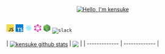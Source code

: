 <p align="center"><a href="https://one-is.jp"><img width="80%" alt="Hello, I'm kensuke" src="https://images.microcms-assets.io/assets/b24c2fef659a452faaa91dbc5c181024/8a4af271dd9143dba97ee23806a3789b/header.png?auto=format,compress&h=300" /></a></p>

<br />
<code><img height="20" alt="javascript" src="https://raw.githubusercontent.com/github/explore/80688e429a7d4ef2fca1e82350fe8e3517d3494d/topics/javascript/javascript.png"></code>
<code><img height="20" alt="typescript" src="https://raw.githubusercontent.com/github/explore/80688e429a7d4ef2fca1e82350fe8e3517d3494d/topics/typescript/typescript.png"></code>
<code><img height="20" alt="react" src="https://raw.githubusercontent.com/github/explore/80688e429a7d4ef2fca1e82350fe8e3517d3494d/topics/react/react.png"></code>
<code><img height="20" alt="graphql" src="https://raw.githubusercontent.com/github/explore/5c058a388828bb5fde0bcafd4bc867b5bb3f26f3/topics/graphql/graphql.png"></code>
<code><img height="20" alt="nodejs" src="https://raw.githubusercontent.com/github/explore/80688e429a7d4ef2fca1e82350fe8e3517d3494d/topics/nodejs/nodejs.png"></code>    
<code><img height="20" alt="slack" src="https://images.microcms-assets.io/assets/b24c2fef659a452faaa91dbc5c181024/3be9e91c373b4cd6bd028b04e0e97101/Slack.png?auto=format,compress&h=300"></code>
<br>
<br>
| <a href="https://github.com/kensuke537/github-readme-stats"><img align="center" src="https://github-readme-stats.vercel.app/api?username=kensuke537&show_icons=true&include_all_commits=true&theme=buefy&hide_border=true" alt="kensuke github stats" /></a> | <a href="https://github.com/kensuke/github-readme-stats"><img align="center" src="https://github-readme-stats.vercel.app/api/top-langs/?username=kensuke537&layout=compact&theme=buefy&hide_border=true" /></a> |
| ------------- | ------------- |
